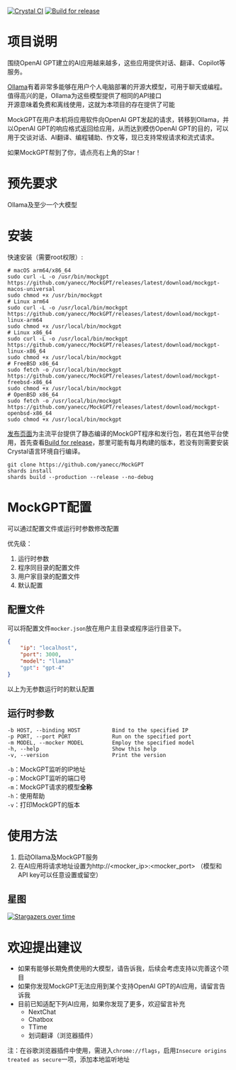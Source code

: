 [![Crystal CI](https://github.com/yanecc/MockGPT/actions/workflows/Crystal%20CI.yml/badge.svg)](https://github.com/yanecc/MockGPT/actions/workflows/Crystal%20CI.yml)
[![Build for release](https://github.com/yanecc/MockGPT/actions/workflows/Build%20for%20release.yml/badge.svg)](https://github.com/yanecc/MockGPT/actions/workflows/Build%20for%20release.yml)

# 项目说明

围绕OpenAI GPT建立的AI应用越来越多，这些应用提供对话、翻译、Copilot等服务。

[Ollama](https://github.com/ollama/ollama)有着非常多能够在用户个人电脑部署的开源大模型，可用于聊天或编程。<br>
值得高兴的是，Ollama为这些模型提供了相同的API接口<br>
开源意味着免费和离线使用，这就为本项目的存在提供了可能

MockGPT在用户本机将应用软件向OpenAI GPT发起的请求，转移到Ollama，并以OpenAI GPT的响应格式返回给应用，从而达到模仿OpenAI GPT的目的，可以用于交谈对话、AI翻译、编程辅助、作文等，现已支持常规请求和流式请求。

如果MockGPT帮到了你，请点亮右上角的Star！

# 预先要求

Ollama及至少一个大模型

# 安装

快速安装（需要root权限）:

``` shell
# macOS arm64/x86_64
sudo curl -L -o /usr/bin/mockgpt https://github.com/yanecc/MockGPT/releases/latest/download/mockgpt-macos-universal
sudo chmod +x /usr/bin/mockgpt
# Linux arm64
sudo curl -L -o /usr/local/bin/mockgpt https://github.com/yanecc/MockGPT/releases/latest/download/mockgpt-linux-arm64
sudo chmod +x /usr/local/bin/mockgpt
# Linux x86_64
sudo curl -L -o /usr/local/bin/mockgpt https://github.com/yanecc/MockGPT/releases/latest/download/mockgpt-linux-x86_64
sudo chmod +x /usr/local/bin/mockgpt
# FreeBSD x86_64
sudo fetch -o /usr/local/bin/mockgpt https://github.com/yanecc/MockGPT/releases/latest/download/mockgpt-freebsd-x86_64
sudo chmod +x /usr/local/bin/mockgpt
# OpenBSD x86_64
sudo fetch -o /usr/local/bin/mockgpt https://github.com/yanecc/MockGPT/releases/latest/download/mockgpt-openbsd-x86_64
sudo chmod +x /usr/local/bin/mockgpt
```

[发布页面](https://github.com/yanecc/MockGPT/releases/latest)为主流平台提供了静态编译的MockGPT程序和发行包，若在其他平台使用，首先查看[Build for release](https://github.com/yanecc/MockGPT/actions/workflows/Build%20for%20release.yml)，那里可能有每月构建的版本，若没有则需要安装Crystal语言环境自行编译。

``` shell
git clone https://github.com/yanecc/MockGPT
shards install
shards build --production --release --no-debug
```

# MockGPT配置

可以通过配置文件或运行时参数修改配置

优先级：<br>
1. 运行时参数
2. 程序同目录的配置文件
3. 用户家目录的配置文件
4. 默认配置

## 配置文件

可以将配置文件`mocker.json`放在用户主目录或程序运行目录下。

``` json
{
    "ip": "localhost",
    "port": 3000,
    "model": "llama3"
    "gpt": "gpt-4"
}
```

以上为无参数运行时的默认配置

## 运行时参数

```
-b HOST, --binding HOST          Bind to the specified IP
-p PORT, --port PORT             Run on the specified port
-m MODEL, --mocker MODEL         Employ the specified model
-h, --help                       Show this help
-v, --version                    Print the version
```

`-b`：MockGPT监听的IP地址<br>
`-p`：MockGPT监听的端口号<br>
`-m`：MockGPT请求的模型**全称**<br>
`-h`：使用帮助<br>
`-v`：打印MockGPT的版本

# 使用方法

1. 启动Ollama及MockGPT服务
2. 在AI应用将请求地址设置为http://<mocker_ip>:<mocker_port>
（模型和API key可以任意设置或留空）

## 星图

[![Stargazers over time](https://starchart.cc/18183883296/MockGPT.svg?variant=adaptive)](https://starchart.cc/18183883296/MockGPT)

# 欢迎提出建议

- 如果有能够长期免费使用的大模型，请告诉我，后续会考虑支持以完善这个项目
- 如果你发现MockGPT无法应用到某个支持OpenAI GPT的AI应用，请留言告诉我
- 目前已知适配下列AI应用，如果你发现了更多，欢迎留言补充
  - NextChat
  - Chatbox
  - TTime
  - 划词翻译（浏览器插件）

注：在谷歌浏览器插件中使用，需进入`chrome://flags`，启用`Insecure origins treated as secure`一项，添加本地监听地址